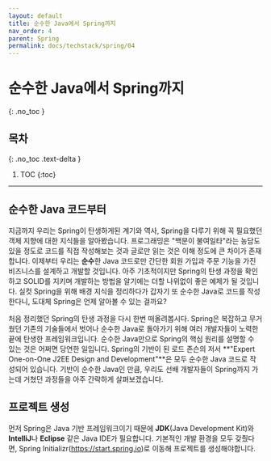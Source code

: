 ```yaml
---
layout: default
title: 순수한 Java에서 Spring까지
nav_order: 4
parent: Spring
permalink: docs/techstack/spring/04
---
```


# 순수한 Java에서 Spring까지  
{: .no_toc }

## 목차
{: .no_toc .text-delta }

1. TOC
{:toc}

---

## 순수한 Java 코드부터
지금까지 우리는 Spring이 탄생하게된 계기와 역사, Spring을 다루기 위해 꼭 필요했던 객체 지향에 대한 지식들을 알아봤습니다. 프로그래밍은 "백문이 불여일타"라는 농담도 있을 정도로 코드를 직접 작성해보는 것과 글로만 읽는 것은 이해 정도에 큰 차이가 존재합니다. 이제부터 우리는 **순수**한 Java 코드로만 간단한 회원 가입과 주문 기능을 가진 비즈니스를 설계하고 개발할 것입니다. 아주 기초적이지만 Spring의 탄생 과정을 확인하고 SOLID를 지키며 개발하는 방법을 알기에는 더할 나위없이 좋은 예제가 될 것입니다. 실컷 Spring을 위해 배경 지식을 정리하다가 갑자기 또 순수한 Java로 코드를 작성한다니, 도대체 Spring은 언제 알아볼 수 있는 걸까요?

처음 정리했던 Spring의 탄생 과정을 다시 한번 떠올려봅시다. Spring은 복잡하고 무거웠던 기존의 기술들에서 벗어나 순수한 Java로 돌아가기 위해 여러 개발자들이 노력한 끝에 탄생한 프레임워크입니다. 순수한 Java만으로 Spring의 핵심 원리를 설명할 수 있는 것은 어쩌면 당연한 일입니다. Spring의 기반이 된 로드 존슨의 저서 **"Expert One-on-One J2EE Design and Development"**은 모두 순수한 Java 코드로 작성되어 있습니다. 기반이 순수한 Java인 만큼, 우리도 선배 개발자들이 Spring까지 가는데 거쳤던 과정들을 아주 간략하게 살펴보겠습니다.

## 프로젝트 생성
먼저 Spring은 Java 기반 프레임워크이기 때문에 **JDK**(Java Development Kit)와 **IntelliJ**나 **Eclipse** 같은 Java IDE가 필요합니다. 기본적인 개발 환경을 모두 갖췄다면, Spring Initializr(<https://start.spring.io>)로 이동해 프로젝트를 생성해야합니다.